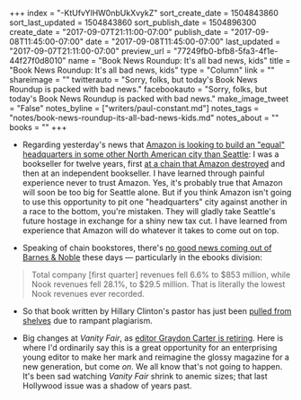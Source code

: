 +++
index = "-KtUfvYlHW0nbUkXvykZ"
sort_create_date = 1504843860
sort_last_updated = 1504843860
sort_publish_date = 1504896300
create_date = "2017-09-07T21:11:00-07:00"
publish_date = "2017-09-08T11:45:00-07:00"
date = "2017-09-08T11:45:00-07:00"
last_updated = "2017-09-07T21:11:00-07:00"
preview_url = "77249fb0-bfb8-5fa3-4f1e-44f27f0d8010"
name = "Book News Roundup: It's all bad news, kids"
title = "Book News Roundup: It's all bad news, kids"
type = "Column"
link = ""
shareimage = ""
twitterauto = "Sorry, folks, but today's Book News Roundup is packed with bad news."
facebookauto = "Sorry, folks, but today's Book News Roundup is packed with bad news."
make_image_tweet = "False"
notes_byline = ["writers/paul-constant.md"]
notes_tags = "notes/book-news-roundup-its-all-bad-news-kids.md"
notes_about = ""
books = ""
+++
* Regarding yesterday's news that [Amazon is looking to build an "equal" headquarters in some other North American city than Seattle](https://www.recode.net/2017/9/7/16266142/new-amazon-headquarters-rfp-north-america): I was a bookseller for twelve years, first [at a chain that Amazon destroyed](https://medium.com/@paulconstant/books-without-borders-b8ccb08b5b8a) and then at an independent bookseller. I have learned through painful experience never to trust Amazon. Yes, it's probably true that Amazon will soon be too big for Seattle alone. But if you think Amazon isn't going to use this opportunity to pit one "headquarters" city against another in a race to the bottom, you're mistaken. They will gladly take Seattle's future hostage in exchange for a shiny new tax cut. I have learned from experience that Amazon will do whatever it takes to come out on top.

* Speaking of chain bookstores, there's [no good news coming out of Barnes & Noble](https://the-digital-reader.com/2017/09/07/bn-revenues-declined-6-6-first-quarter-nook-revenues-dropped-29/?utm_source=feedburner&utm_medium=feed&utm_campaign=Feed%3A+TheDigitalReader+%28The+Digital+Reader%29) these days — particularly in the ebooks division:

<blockquote>Total company [first quarter] revenues fell 6.6% to $853 million, while Nook revenues fell 28.1%, to $29.5 million. That is literally the lowest Nook revenues ever recorded.</blockquote>

* So that book written by Hillary Clinton's pastor has just been [pulled from shelves](https://www.mhpbooks.com/book-of-daily-devotionals-from-hillary-clintons-pastor-pulled-and-pulped-due-to-plagiarism/) due to rampant plagiarism.

* Big changes at *Vanity Fair*, as [editor Graydon Carter is retiring](https://www.nytimes.com/2017/09/07/business/media/graydon-carter-vanity-fair.html?mcubz=3&_r=0). Here is where I'd ordinarily say this is a great opportunity for an enterprising young editor to make her mark and reimagine the glossy magazine for a new generation, but come *on*. We all know that's not going to happen. It's been sad watching *Vanity Fair* shrink to anemic sizes; that last Hollywood issue was a shadow of years past.
